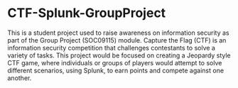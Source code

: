 # CTF-Splunk-GroupProject
This is a student project used to raise awareness on information security as part of the Group Project (SOC09115) module. Capture the Flag (CTF) is an information security competition that challenges contestants to solve a variety of tasks. This project would be focused on creating a Jeopardy style CTF game, where individuals or groups of players would attempt to solve different scenarios, using Splunk, to earn points and compete against one another.
